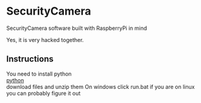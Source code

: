 # SecurityCamera
SecurityCamera software built with RaspberryPi in mind

Yes, it is very hacked together.
## Instructions
You need to install python<br />
[python](https://www.python.org/downloads/) <br />
download files and unzip them
On windows click run.bat
if you are on linux you can probably figure it out
